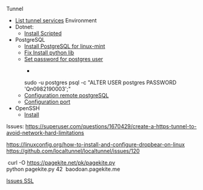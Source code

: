 Tunnel
- [List tunnel services](https://github.com/anderspitman/awesome-tunneling)
Environment
- Dotnet: 
     - [Install Scripted](https://learn.microsoft.com/en-us/dotnet/core/install/linux)
- PostgreSQL
     - [Install PostgreSQL for linux-mint](https://www.tecmint.com/install-postgresql-with-pgadmin4-on-linux-mint/)
     - [Fix Install python lib](https://stackoverflow.com/questions/75137717/eventlet-dns-python-attribute-error-module-dns-rdtypes-has-no-attribute-any)
     - [Set password for postgres user](https://stackoverflow.com/questions/12720967/how-can-i-change-a-postgresql-user-password) 
          - ```psql
          sudo -u postgres psql -c "ALTER USER postgres PASSWORD 'Qn0982190003';"
     - [Configuration remote postgreSQL](https://blog.logrocket.com/setting-up-a-remote-postgres-database-server-on-ubuntu-18-04/)
     - [Configuration port](https://www.project-open.com/en/howto-postgresql-port-secure-remote-access)
- OpenSSH
     - [Install](https://linuxhint.com/enable-ssh-linux-mint/)


Issues:
https://superuser.com/questions/1670429/create-a-https-tunnel-to-avoid-network-hard-limitations

https://linuxconfig.org/how-to-install-and-configure-dropbear-on-linux
https://github.com/localtunnel/localtunnel/issues/120


 curl -O https://pagekite.net/pk/pagekite.py  
 python pagekite.py 42  baodoan.pagekite.me


[Issues SSL](https://stackoverflow.com/questions/52540899/disabling-certificate-check-in-grpc-tls)


